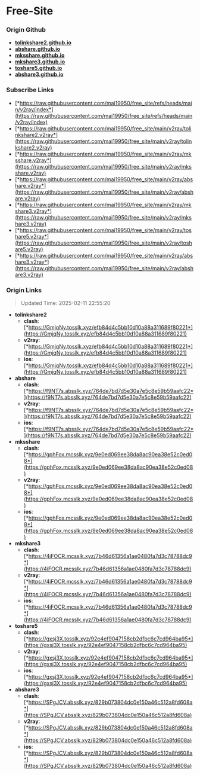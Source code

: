 # Free-Site

### Origin Github

- [**tolinkshare2.github.io**](https://github.com/tolinkshare2/tolinkshare2.github.io)
- [**abshare.github.io**](https://github.com/abshare/abshare.github.io)
- [**mksshare.github.io**](https://github.com/mksshare/mksshare.github.io)
- [**mkshare3.github.io**](https://github.com/mkshare3/mkshare3.github.io)
- [**toshare5.github.io**](https://github.com/toshare5/toshare5.github.io)
- [**abshare3.github.io**](https://github.com/abshare3/abshare3.github.io)

### Subscribe Links

- [*https://raw.githubusercontent.com/mai19950/free_site/refs/heads/main/v2ray/index*](https://raw.githubusercontent.com/mai19950/free_site/refs/heads/main/v2ray/index)
- [*https://raw.githubusercontent.com/mai19950/free_site/main/v2ray/tolinkshare2.v2ray*](https://raw.githubusercontent.com/mai19950/free_site/main/v2ray/tolinkshare2.v2ray)
- [*https://raw.githubusercontent.com/mai19950/free_site/main/v2ray/mksshare.v2ray*](https://raw.githubusercontent.com/mai19950/free_site/main/v2ray/mksshare.v2ray)
- [*https://raw.githubusercontent.com/mai19950/free_site/main/v2ray/abshare.v2ray*](https://raw.githubusercontent.com/mai19950/free_site/main/v2ray/abshare.v2ray)
- [*https://raw.githubusercontent.com/mai19950/free_site/main/v2ray/mkshare3.v2ray*](https://raw.githubusercontent.com/mai19950/free_site/main/v2ray/mkshare3.v2ray)
- [*https://raw.githubusercontent.com/mai19950/free_site/main/v2ray/toshare5.v2ray*](https://raw.githubusercontent.com/mai19950/free_site/main/v2ray/toshare5.v2ray)
- [*https://raw.githubusercontent.com/mai19950/free_site/main/v2ray/abshare3.v2ray*](https://raw.githubusercontent.com/mai19950/free_site/main/v2ray/abshare3.v2ray)

### Origin Links

> Updated Time: 2025-02-11 22:55:20

- **tolinkshare2**
  - **clash**: [*https://GmjqNy.tosslk.xyz/efb84d4c5bb10d10a88a311689f80221*](https://GmjqNy.tosslk.xyz/efb84d4c5bb10d10a88a311689f80221)
  - **v2ray**: [*https://GmjqNy.tosslk.xyz/efb84d4c5bb10d10a88a311689f80221*](https://GmjqNy.tosslk.xyz/efb84d4c5bb10d10a88a311689f80221)
  - **ios**: [*https://GmjqNy.tosslk.xyz/efb84d4c5bb10d10a88a311689f80221*](https://GmjqNy.tosslk.xyz/efb84d4c5bb10d10a88a311689f80221)
- **abshare**
  - **clash**: [*https://f9NT7s.absslk.xyz/764de7bd7d5e30a7e5c8e59b59aafc22*](https://f9NT7s.absslk.xyz/764de7bd7d5e30a7e5c8e59b59aafc22)
  - **v2ray**: [*https://f9NT7s.absslk.xyz/764de7bd7d5e30a7e5c8e59b59aafc22*](https://f9NT7s.absslk.xyz/764de7bd7d5e30a7e5c8e59b59aafc22)
  - **ios**: [*https://f9NT7s.absslk.xyz/764de7bd7d5e30a7e5c8e59b59aafc22*](https://f9NT7s.absslk.xyz/764de7bd7d5e30a7e5c8e59b59aafc22)
- **mksshare**
  - **clash**: [*https://gphFox.mcsslk.xyz/9e0ed069ee38da8ac90ea38e52c0ed08*](https://gphFox.mcsslk.xyz/9e0ed069ee38da8ac90ea38e52c0ed08)
  - **v2ray**: [*https://gphFox.mcsslk.xyz/9e0ed069ee38da8ac90ea38e52c0ed08*](https://gphFox.mcsslk.xyz/9e0ed069ee38da8ac90ea38e52c0ed08)
  - **ios**: [*https://gphFox.mcsslk.xyz/9e0ed069ee38da8ac90ea38e52c0ed08*](https://gphFox.mcsslk.xyz/9e0ed069ee38da8ac90ea38e52c0ed08)
- **mkshare3**
  - **clash**: [*https://4iFOCR.mcsslk.xyz/7b46d61356a1ae0480fa7d3c78788dc9*](https://4iFOCR.mcsslk.xyz/7b46d61356a1ae0480fa7d3c78788dc9)
  - **v2ray**: [*https://4iFOCR.mcsslk.xyz/7b46d61356a1ae0480fa7d3c78788dc9*](https://4iFOCR.mcsslk.xyz/7b46d61356a1ae0480fa7d3c78788dc9)
  - **ios**: [*https://4iFOCR.mcsslk.xyz/7b46d61356a1ae0480fa7d3c78788dc9*](https://4iFOCR.mcsslk.xyz/7b46d61356a1ae0480fa7d3c78788dc9)
- **toshare5**
  - **clash**: [*https://gxsj3X.tosslk.xyz/92e4ef9047158cb2dfbc6c7cd964ba95*](https://gxsj3X.tosslk.xyz/92e4ef9047158cb2dfbc6c7cd964ba95)
  - **v2ray**: [*https://gxsj3X.tosslk.xyz/92e4ef9047158cb2dfbc6c7cd964ba95*](https://gxsj3X.tosslk.xyz/92e4ef9047158cb2dfbc6c7cd964ba95)
  - **ios**: [*https://gxsj3X.tosslk.xyz/92e4ef9047158cb2dfbc6c7cd964ba95*](https://gxsj3X.tosslk.xyz/92e4ef9047158cb2dfbc6c7cd964ba95)
- **abshare3**
  - **clash**: [*https://SPgJCV.absslk.xyz/829b073804dc0e150a46c512a8fd608a*](https://SPgJCV.absslk.xyz/829b073804dc0e150a46c512a8fd608a)
  - **v2ray**: [*https://SPgJCV.absslk.xyz/829b073804dc0e150a46c512a8fd608a*](https://SPgJCV.absslk.xyz/829b073804dc0e150a46c512a8fd608a)
  - **ios**: [*https://SPgJCV.absslk.xyz/829b073804dc0e150a46c512a8fd608a*](https://SPgJCV.absslk.xyz/829b073804dc0e150a46c512a8fd608a)
